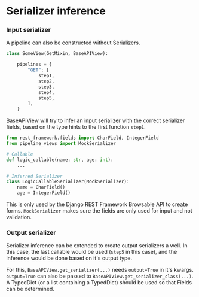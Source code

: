 # Serializer inference

### Input serializer

A pipeline can also be constructed without Serializers.

```python
class SomeView(GetMixin, BaseAPIView):

    pipelines = {
        "GET": [
            step1,
            step2,
            step3,
            step4,
            step5,
        ],
    }
```

BaseAPIView will try to infer an input serializer with the correct serializer fields,
based on the type hints to the first function `step1`.

```python
from rest_framework.fields import CharField, IntegerField
from pipeline_views import MockSerializer

# Callable
def logic_callable(name: str, age: int):
    ...

# Inferred Serializer
class LogicCallableSerializer(MockSerializer):
    name = CharField()
    age = IntegerField()
```

This is only used by the Django REST Framework Browsable API to create forms.
`MockSerializer` makes sure the fields are only used for input and not validation.

### Output serializer

Serializer inference can be extended to create output serializers a well.
In this case, the last callable would be used (`step5` in this case), and the
inference would be done based on it's output type.

For this, `BaseAPIView.get_serializer(...)` needs `output=True` in it's kwargs.
`output=True` can also be passed to `BaseAPIView.get_serializer_class(...)`.
A TypedDict (or a list containing a TypedDict) should be used so that Fields
can be determined.
